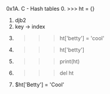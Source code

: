0x1A. C - Hash tables
0. >>> ht = {}
1. djb2
2. key -> index
3. >>> ht['betty'] = 'cool'
4. >>> ht['betty']
5. >>> print(ht)
6. >>> del ht
7. $ht['Betty'] = 'Cool'

